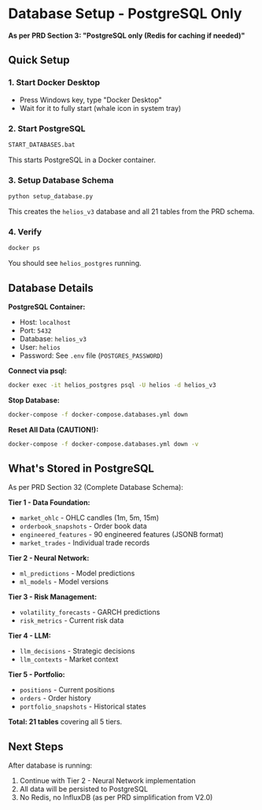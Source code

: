 # Database Setup - PostgreSQL Only

**As per PRD Section 3: "PostgreSQL only (Redis for caching if needed)"**

## Quick Setup

### 1. Start Docker Desktop
- Press Windows key, type "Docker Desktop"
- Wait for it to fully start (whale icon in system tray)

### 2. Start PostgreSQL
```bash
START_DATABASES.bat
```

This starts PostgreSQL in a Docker container.

### 3. Setup Database Schema
```bash
python setup_database.py
```

This creates the `helios_v3` database and all 21 tables from the PRD schema.

### 4. Verify
```bash
docker ps
```

You should see `helios_postgres` running.

## Database Details

**PostgreSQL Container:**
- Host: `localhost`
- Port: `5432`
- Database: `helios_v3`
- User: `helios`
- Password: See `.env` file (`POSTGRES_PASSWORD`)

**Connect via psql:**
```bash
docker exec -it helios_postgres psql -U helios -d helios_v3
```

**Stop Database:**
```bash
docker-compose -f docker-compose.databases.yml down
```

**Reset All Data (CAUTION!):**
```bash
docker-compose -f docker-compose.databases.yml down -v
```

## What's Stored in PostgreSQL

As per PRD Section 32 (Complete Database Schema):

**Tier 1 - Data Foundation:**
- `market_ohlc` - OHLC candles (1m, 5m, 15m)
- `orderbook_snapshots` - Order book data
- `engineered_features` - 90 engineered features (JSONB format)
- `market_trades` - Individual trade records

**Tier 2 - Neural Network:**
- `ml_predictions` - Model predictions
- `ml_models` - Model versions

**Tier 3 - Risk Management:**
- `volatility_forecasts` - GARCH predictions
- `risk_metrics` - Current risk data

**Tier 4 - LLM:**
- `llm_decisions` - Strategic decisions
- `llm_contexts` - Market context

**Tier 5 - Portfolio:**
- `positions` - Current positions
- `orders` - Order history
- `portfolio_snapshots` - Historical states

**Total: 21 tables** covering all 5 tiers.

## Next Steps

After database is running:
1. Continue with Tier 2 - Neural Network implementation
2. All data will be persisted to PostgreSQL
3. No Redis, no InfluxDB (as per PRD simplification from V2.0)
